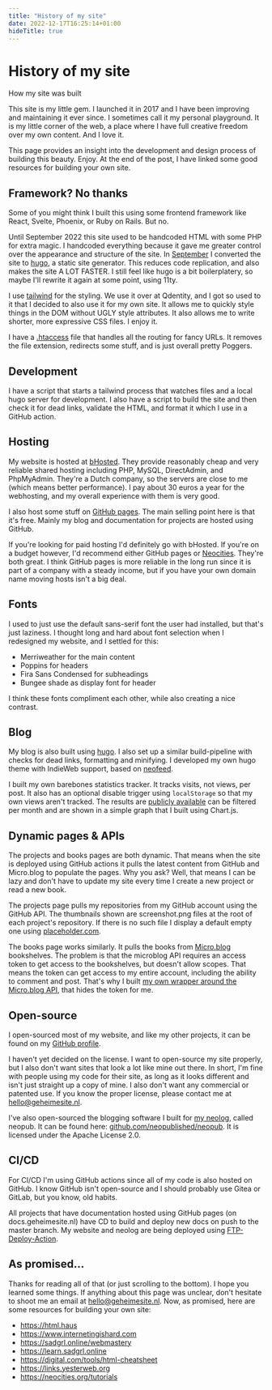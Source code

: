 ```yaml
---
title: "History of my site"
date: 2022-12-17T16:25:14+01:00
hideTitle: true
---
```


<h1 class="mb-0">History of my site</h1>
<p class="subtitle font-poppins font-semibold">How my site was built</p>

This site is my little gem. I launched it in 2017 and I have been improving and maintaining it ever since. I sometimes call it my personal playground. It is my little corner of the web, a place where I have full creative freedom over my own content. And I love it.

This page provides an insight into the development and design process of building this beauty. Enjoy. At the end of the post, I have linked some good resources for building your own site.

## Framework? No thanks

Some of you might think I built this using some frontend framework like React, Svelte, Phoenix, or Ruby on Rails. But no.

Until September 2022 this site used to be handcoded HTML with some PHP for extra magic. I handcoded everything because it gave me greater control over the appearance and structure of the site. In [September](https://github.com/RobinBoers/geheimesite.nl/pull/3) I converted the site to [hugo](https://gohugo.io), a static site generator. This reduces code replication, and also makes the site A LOT FASTER. I still feel like hugo is a bit boilerplatery, so maybe I'll rewrite it again at some point, using 11ty.

I use [tailwind](https://tailwindcss.com) for the styling. We use it over at Qdentity, and I got so used to it that I decided to also use it for my own site. It allows me to quickly style things in the DOM without UGLY style attributes. It also allows me to write shorter, more expressive CSS files. I enjoy it.

I have a [.htaccess](https://github.com/RobinBoers/geheimesite.nl/blob/master/src/.htaccess) file that handles all the routing for fancy URLs. It removes the file extension, redirects some stuff, and is just overall pretty Poggers.

## Development

I have a script that starts a tailwind process that watches files and a local hugo server for development. I also have a script to build the site and then check it for dead links, validate the HTML, and format it which I use in a GitHub action.

## Hosting

My website is hosted at [bHosted](https://www.bhosted.nl/?ref=97f4c4a4b13e269e12cfd4f0352ba527). They provide reasonably cheap and very reliable shared hosting including PHP, MySQL, DirectAdmin, and PhpMyAdmin. They're a Dutch company, so the servers are close to me (which means better performance). I pay about 30 euros a year for the webhosting, and my overall experience with them is very good.

I also host some stuff on [GitHub pages](https://pages.github.com). The main selling point here is that it's free. Mainly my blog and documentation for projects are hosted using GitHub.

If you're looking for paid hosting I'd definitely go with bHosted. If you're on a budget however, I'd recommend either GitHub pages or [Neocities](https://neocities.org). They're both great. I think GitHub pages is more reliable in the long run since it is part of a company with a steady income, but if you have your own domain name moving hosts isn't a big deal.

## Fonts

I used to just use the default sans-serif font the user had installed, but that's just laziness. I thought long and hard about font selection when I redesigned my website, and I settled for this:

-   Merriweather for the main content
-   <span class="font-poppins">Poppins</span> for headers
-   <span class="font-fira">Fira Sans Condensed</span> for subheadings
-   <span class="font-display">Bungee shade</span> as display font for header

I think these fonts compliment each other, while also creating a nice contrast.

## Blog

My blog is also built using [hugo](https://gohugo.io). I also set up a similar build-pipeline with checks for dead links, formatting and minifying. I developed my own hugo theme with IndieWeb support, based on [neofeed](https://neofeed.dev).

I built my own barebones statistics tracker. It tracks visits, not views, per post. It also has an optional disable trigger using `localStorage` so that my own views aren't tracked. The results are [publicly available](/blog/stats) can be filtered per month and are shown in a simple graph that I built using Chart.js.

## Dynamic pages & APIs

The projects and books pages are both dynamic. That means when the site is deployed using GitHub actions it pulls the latest content from GitHub and Micro.blog to populate the pages. Why you ask? Well, that means I can be lazy and don't have to update my site every time I create a new project or read a new book.

The projects page pulls my repositories from my GitHub account using the GitHub API. The thumbnails shown are screenshot.png files at the root of each project's repository. If there is no such file I display a default empty one using [placeholder.com](https://placeholder.com).

The books page works similarly. It pulls the books from [Micro.blog](https://micro.blog) bookshelves. The problem is that the microblog API requires an access token to get access to the bookshelves, but doesn't allow scopes. That means the token can get access to my entire account, including the ability to comment and post. That's why I built [my own wrapper around the Micro.blog API](https://github.com/RobinBoers/api.geheimesite.nl/blob/master/books/README.md), that hides the token for me.

## Open-source

I open-sourced most of my website, and like my other projects, it can be found on my [GitHub profile](https://github.com/RobinBoers/geheimesite.nl).

I haven't yet decided on the license. I want to open-source my site properly, but I also don't want sites that look a lot like mine out there. In short, I'm fine with people using my code for their site, as long as it looks different and isn't just straight up a copy of mine. I also don't want any commercial or patented use. If you know the proper license, please contact me at [hello@geheimesite.nl](mailto:hello@geheimesite.nl).

I've also open-sourced the blogging software I built for [my neolog](https://micro.geheimesite.nl), called neopub. It can be found here: [github.com/neopublished/neopub](https://github.com/neopublished/neopub). It is licensed under the Apache License 2.0.

## CI/CD

For CI/CD I'm using GitHub actions since all of my code is also hosted on GitHub. I know GitHub isn't open-source and I should probably use Gitea or GitLab, but you know, old habits.

All projects that have documentation hosted using GitHub pages (on docs.geheimesite.nl) have CD to build and deploy new docs on push to the master branch. My website and neolog are being deployed using [FTP-Deploy-Action](https://github.com/marketplace/actions/ftp-deploy).

## As promised...

Thanks for reading all of that (or just scrolling to the bottom). I hope you learned some things. If anything about this page was unclear, don't hesitate to shoot me an email at [hello@geheimesite.nl](mailto:hello@geheimesite.nl). Now, as promised, here are some resources for building your own site:

-   <https://html.haus>
-   <https://www.internetingishard.com>
-   <https://sadgrl.online/webmastery>
-   <https://learn.sadgrl.online>
-   <https://digital.com/tools/html-cheatsheet>
-   <https://links.yesterweb.org>
-   <https://neocities.org/tutorials>
